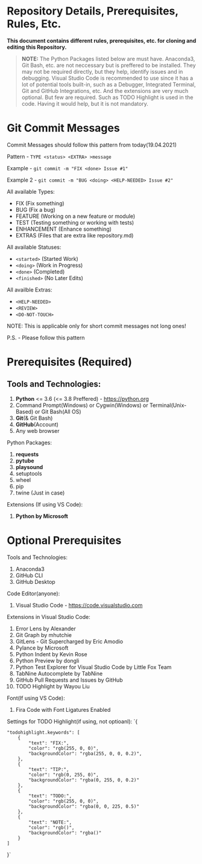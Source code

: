 # Repository Details, Prerequisites, Rules, Etc.

**This document contains different rules, prerequisites, etc. for cloning and editing this Repository.**

> **NOTE:** The Python Packages listed below are must have. Anaconda3, Git Bash, etc. are not neccessary but is preffered to be installed. They may not be required directly, but they help, identify issues and in debugging. Visual Studio Code is recommended to use since it has a lot of potential tools built-in, such as a Debugger, Integrated Terminal, Git and GitHub Integrations, etc. And the extensions are very much optional. But few are required. Such as TODO Highlight is used in the code. Having it would help, but it is not mandatory.

# Git Commit Messages
Commit Messages should follow this pattern from today(19.04.2021)

Pattern - `TYPE <status> <EXTRA> >message`

Example - `git commit -m "FIX <done> Issue #1"`

Example 2 - `git commit -m "BUG <doing> <HELP-NEEDED> Issue #2"`

All available Types:
- FIX (Fix something)
- BUG (Fix a bug)
- FEATURE (Working on a new feature or module)
- TEST (Testing something or working with tests)
- ENHANCEMENT (Enhance something)
- EXTRAS (Files that are extra like repository.md)

All available Statuses:
- `<started>` (Started Work)
- `<doing>` (Work in Progress)
- `<done>` (Completed)
- `<finished>` (No Later Edits)

All availble Extras:
- `<HELP-NEEDED>`
- `<REVIEW>`
- `<DO-NOT-TOUCH>`

NOTE: This is applicable only for short commit messages not long ones!

P.S. - Please follow this pattern

# Prerequisites (Required)

## Tools and Technologies:
1. **Python** <= 3.6 (<= 3.8 Preffered) - https://python.org
2. Command Prompt(Windows) or Cygwin(Windows) or Terminal(Unix-Based) or Git Bash(All OS)
3. **Git**(& Git Bash)
4. **GitHub**(Account)
5. Any web browser

Python Packages:
1. **requests**
2. **pytube**
3. **playsound**
4. setuptools
5. wheel
6. pip
7. twine (Just in case)

Extensions (If using VS Code):
1. **Python by Microsoft**

# **Optional** Prerequisites 

Tools and Technologies:
1. Anaconda3
2. GitHub CLI
3. GitHub Desktop

Code Editor(anyone):
1. Visual Studio Code - https://code.visualstudio.com

Extensions in Visual Studio Code:
1. Error Lens by Alexander
2. Git Graph by mhutchie
3. GitLens - Git Supercharged by Eric Amodio
4. Pylance by Microsoft
5. Python Indent by Kevin Rose
6. Python Preview by dongli
7. Python Test Explorer for Visual Studio Code by Little Fox Team
8. TabNine Autocomplete by TabNine
9. GitHub Pull Requests and Issues by GitHub
10. TODO Highlight by Wayou Liu

Font(If using VS Code):
1. Fira Code with Font Ligatures Enabled

Settings for TODO Highlight(if using, not optioanl):
`{

    "todohighlight.keywords": [
        {
            "text": "FIX:",
            "color": "rgb(255, 0, 0)",
            "backgroundColor": "rgba(255, 0, 0, 0.2)",
        },
        {
            "text": "TIP:",
            "color": "rgb(0, 255, 0)",
            "backgroundColor": "rgba(0, 255, 0, 0.2)"
        },
        {
            "text": "TODO:",
            "color": "rgb(255, 0, 0)",
            "backgroundColor": "rgba(0, 0, 225, 0.5)"
        },
        {
            "text": "NOTE:",
            "color": "rgb()",
            "backgroundColor": "rgba()"
        }
    ]
}`
